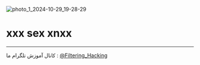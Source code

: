 ![photo_1_2024-10-29_19-28-29](https://github.com/user-attachments/assets/3c1d3911-d8fa-4f55-b493-6e5263149c3f)
# xxx sex xnxx
--------------------
کانال آموزش تلگرام ما :
[@Filtering_Hacking](https://t.me/Filtering_Hacking)
